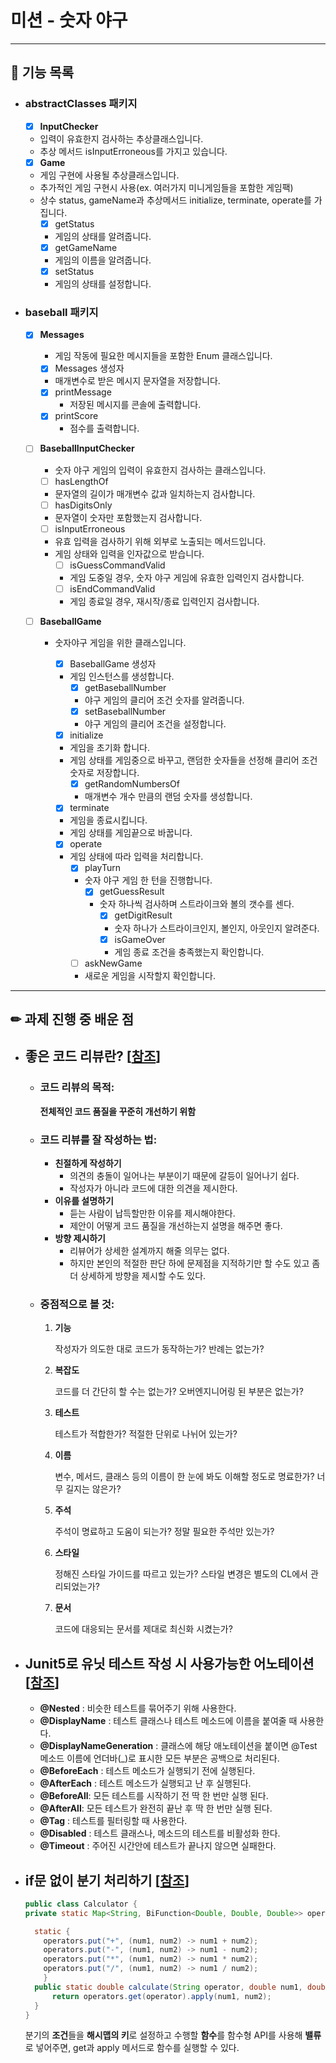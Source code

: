 # 미션 - 숫자 야구

---

## 🚀 기능 목록

- ### abstractClasses 패키지
  - [X] **InputChecker**
  - 입력이 유효한지 검사하는 추상클래스입니다.
  - 추상 메서드 isInputErroneous를 가지고 있습니다.

  - [X] **Game**
  - 게임 구현에 사용될 추상클래스입니다.
  - 추가적인 게임 구현시 사용(ex. 여러가지 미니게임들을 포함한 게임팩)
  - 상수 status, gameName과 추상메서드 initialize, terminate, operate를 가집니다.
    - [X] getStatus
    - 게임의 상태를 알려줍니다.
    - [X] getGameName
    - 게임의 이름을 알려줍니다.
    - [X] setStatus
    - 게임의 상태를 설정합니다.

- ### baseball 패키지
  - [X] **Messages**
    - 게임 작동에 필요한 메시지들을 포함한 Enum 클래스입니다.
    - [X] Messages 생성자
    - 매개변수로 받은 메시지 문자열을 저장합니다.
    - [X] printMessage
      - 저장된 메시지를 콘솔에 출력합니다.
    - [X] printScore
      - 점수를 출력합니다.

  - [ ] **BaseballInputChecker**
    - 숫자 야구 게임의 입력이 유효한지 검사하는 클래스입니다.
    - [ ] hasLengthOf
    - 문자열의 길이가 매개변수 값과 일치하는지 검사합니다.
    - [ ] hasDigitsOnly
    - 문자열이 숫자만 포함했는지 검사합니다.
    - [ ] isInputErroneous
    - 유효 입력을 검사하기 위해 외부로 노출되는 메서드입니다. 
    - 게임 상태와 입력을 인자값으로 받습니다.
      - [ ] isGuessCommandValid
      - 게임 도중일 경우, 숫자 야구 게임에 유효한 입력인지 검사합니다.
      - [ ] isEndCommandValid
      - 게임 종료일 경우, 재시작/종료 입력인지 검사합니다.

  - [ ] **BaseballGame**
    - 숫자야구 게임을 위한 클래스입니다.
      - [X] BaseballGame 생성자
      - 게임 인스턴스를 생성합니다.
        - [X] getBaseballNumber
        - 야구 게임의 클리어 조건 숫자를 알려줍니다.
        - [X] setBaseballNumber
        - 야구 게임의 클리어 조건을 설정합니다.

      - [X] initialize
      - 게임을 초기화 합니다. 
      - 게임 상태를 게임중으로 바꾸고, 랜덤한 숫자들을 선정해 클리어 조건 숫자로 저장합니다.
        - [X] getRandomNumbersOf
        - 매개변수 개수 만큼의 랜덤 숫자를 생성합니다.
      - [X] terminate
      - 게임을 종료시킵니다.
      - 게임 상태를 게임끝으로 바꿉니다.
      
      - [X] operate
      - 게임 상태에 따라 입력을 처리합니다.
        - [X] playTurn
        - 숫자 야구 게임 한 턴을 진행합니다.
          - [X] getGuessResult
          - 숫자 하나씩 검사하며 스트라이크와 볼의 갯수를 센다.
            - [X] getDigitResult
            - 숫자 하나가 스트라이크인지, 볼인지, 아웃인지 알려준다.
            - [X] isGameOver
            - 게임 종료 조건을 충족했는지 확인합니다.
        - [ ] askNewGame
        - 새로운 게임을 시작할지 확인합니다.

---

## ✏ 과제 진행 중 배운 점

- ## 좋은 코드 리뷰란? [[참조](https://soojin.ro/review/review-comments)]
  - ### 코드 리뷰의 목적: 
  
    **전체적인 코드 품질을 꾸준히 개선하기 위함**
  
  - ### 코드 리뷰를 잘 작성하는 법:

    - **친절하게 작성하기**
      - 의견의 충돌이 일어나는 부분이기 때문에 갈등이 일어나기 쉽다.
      - 작성자가 아니라 코드에 대한 의견을 제시한다.
    - **이유를 설명하기**
      - 듣는 사람이 납득할만한 이유를 제시해야한다.
      - 제안이 어떻게 코드 품질을 개선하는지 설명을 해주면 좋다.
    - **방향 제시하기**
      - 리뷰어가 상세한 설계까지 해줄 의무는 없다.
      - 하지만 본인의 적절한 판단 하에 문제점을 지적하기만 할 수도 있고 좀 더 상세하게 방향을 제시할 수도 있다.

  - ### 중점적으로 볼 것:
    1. **기능**

       작성자가 의도한 대로 코드가 동작하는가? 반례는 없는가?

    2. **복잡도**

       코드를 더 간단히 할 수는 없는가? 오버엔지니어링 된 부분은 없는가?

    3. **테스트**
    
        테스트가 적합한가? 적절한 단위로 나뉘어 있는가?
    
    4. **이름**

        변수, 메서드, 클래스 등의 이름이 한 눈에 봐도 이해할 정도로 명료한가? 너무 길지는 않은가?

    5. **주석**
    
        주석이 명료하고 도움이 되는가? 정말 필요한 주석만 있는가?

    6. **스타일**
    
        정해진 스타일 가이드를 따르고 있는가? 스타일 변경은 별도의 CL에서 관리되었는가?

    7. **문서**

       코드에 대응되는 문서를 제대로 최신화 시켰는가?

- ## Junit5로 유닛 테스트 작성 시 사용가능한 어노테이션 [[참조](https://donghyeon.dev/junit/2021/04/11/JUnit5-%EC%99%84%EB%B2%BD-%EA%B0%80%EC%9D%B4%EB%93%9C/)]
  - **@Nested** : 비슷한 테스트를 묶어주기 위해 사용한다.
  - **@DisplayName** : 테스트 클래스나 테스트 메소드에 이름을 붙여줄 때 사용한다.
  - **@DisplayNameGeneration** : 클래스에 해당 애노테이션을 붙이면 @Test 메소드 이름에 언더바(_)로 표시한 모든 부분은 공백으로 처리된다.
  - **@BeforeEach** : 테스트 메소드가 실행되기 전에 실행된다.
  - **@AfterEach** : 테스트 메소드가 실행되고 난 후 실행된다.
  - **@BeforeAll**: 모든 테스트를 시작하기 전 딱 한 번만 실행 된다.
  - **@AfterAll**: 모든 테스트가 완전히 끝난 후 딱 한 번만 실행 된다.
  - **@Tag** : 테스트를 필터링할 때 사용한다.
  - **@Disabled** : 테스트 클래스나, 메소드의 테스트를 비활성화 한다.
  - **@Timeout** : 주어진 시간안에 테스트가 끝나지 않으면 실패한다.

- ## if문 없이 분기 처리하기 [[참조](https://dublin-java.tistory.com/38)]

  ```java
  public class Calculator {
  private static Map<String, BiFunction<Double, Double, Double>> operators = new HashMap<>();

    static {
      operators.put("+", (num1, num2) -> num1 + num2);
      operators.put("-", (num1, num2) -> num1 - num2);
      operators.put("*", (num1, num2) -> num1 * num2);
      operators.put("/", (num1, num2) -> num1 / num2);
      }
    public static double calculate(String operator, double num1, double num2) {
        return operators.get(operator).apply(num1, num2);
    }
  }
  ```
  분기의 **조건**들을 **해시맵의 키**로 설정하고 수행할 **함수**를 함수형 API를 사용해 **밸류**로 넣어주면, get과 apply 메서드로 함수를 실행할 수 있다.